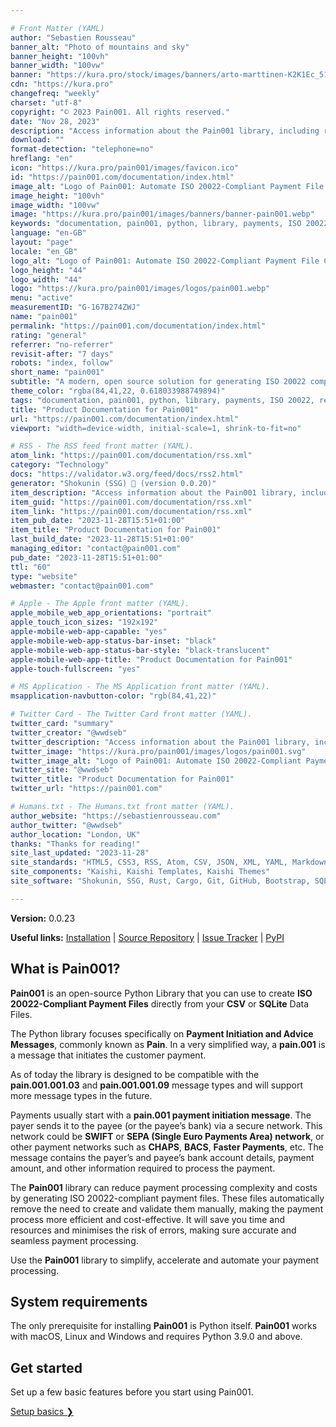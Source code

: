 ```yaml
---

# Front Matter (YAML)
author: "Sebastien Rousseau"
banner_alt: "Photo of mountains and sky"
banner_height: "100vh"
banner_width: "100vw"
banner: "https://kura.pro/stock/images/banners/arto-marttinen-K2K1Ec_51SA.webp"
cdn: "https://kura.pro"
changefreq: "weekly"
charset: "utf-8"
copyright: "© 2023 Pain001. All rights reserved."
date: "Nov 28, 2023"
description: "Access information about the Pain001 library, including release notes, installation and configuration instructions, and more."
download: ""
format-detection: "telephone=no"
hreflang: "en"
icon: "https://kura.pro/pain001/images/favicon.ico"
id: "https://pain001.com/documentation/index.html"
image_alt: "Logo of Pain001: Automate ISO 20022-Compliant Payment File Creation"
image_height: "100vh"
image_width: "100vw"
image: "https://kura.pro/pain001/images/banners/banner-pain001.webp"
keywords: "documentation, pain001, python, library, payments, ISO 20022, release notes, installation, configuration, CSV, SQLite"
language: "en-GB"
layout: "page"
locale: "en_GB"
logo_alt: "Logo of Pain001: Automate ISO 20022-Compliant Payment File Creation"
logo_height: "44"
logo_width: "44"
logo: "https://kura.pro/pain001/images/logos/pain001.webp"
menu: "active"
measurementID: "G-167B274ZWJ"
name: "pain001"
permalink: "https://pain001.com/documentation/index.html"
rating: "general"
referrer: "no-referrer"
revisit-after: "7 days"
robots: "index, follow"
short_name: "pain001"
subtitle: "A modern, open source solution for generating ISO 20022 compliant payments"
theme_color: "rgba(84,41,22, 0.618033988749894)"
tags: "documentation, pain001, python, library, payments, ISO 20022, release notes, installation, configuration, CSV, SQLite"
title: "Product Documentation for Pain001"
url: "https://pain001.com/documentation/index.html"
viewport: "width=device-width, initial-scale=1, shrink-to-fit=no"

# RSS - The RSS feed front matter (YAML).
atom_link: "https://pain001.com/documentation/rss.xml"
category: "Technology"
docs: "https://validator.w3.org/feed/docs/rss2.html"
generator: "Shokunin (SSG) 🦀 (version 0.0.20)"
item_description: "Access information about the Pain001 library, including release notes, installation and configuration instructions, and more."
item_guid: "https://pain001.com/documentation/rss.xml"
item_link: "https://pain001.com/documentation/rss.xml"
item_pub_date: "2023-11-28T15:51+01:00"
item_title: "Product Documentation for Pain001"
last_build_date: "2023-11-28T15:51+01:00"
managing_editor: "contact@pain001.com"
pub_date: "2023-11-28T15:51+01:00"
ttl: "60"
type: "website"
webmaster: "contact@pain001.com"

# Apple - The Apple front matter (YAML).
apple_mobile_web_app_orientations: "portrait"
apple_touch_icon_sizes: "192x192"
apple-mobile-web-app-capable: "yes"
apple-mobile-web-app-status-bar-inset: "black"
apple-mobile-web-app-status-bar-style: "black-translucent"
apple-mobile-web-app-title: "Product Documentation for Pain001"
apple-touch-fullscreen: "yes"

# MS Application - The MS Application front matter (YAML).
msapplication-navbutton-color: "rgb(84,41,22)"

# Twitter Card - The Twitter Card front matter (YAML).
twitter_card: "summary"
twitter_creator: "@wwdseb"
twitter_description: "Access information about the Pain001 library, including release notes, installation and configuration instructions, and more."
twitter_image: "https://kura.pro/pain001/images/logos/pain001.svg"
twitter_image_alt: "Logo of Pain001: Automate ISO 20022-Compliant Payment File Creation"
twitter_site: "@wwdseb"
twitter_title: "Product Documentation for Pain001"
twitter_url: "https://pain001.com"

# Humans.txt - The Humans.txt front matter (YAML).
author_website: "https://sebastienrousseau.com"
author_twitter: "@wwdseb"
author_location: "London, UK"
thanks: "Thanks for reading!"
site_last_updated: "2023-11-28"
site_standards: "HTML5, CSS3, RSS, Atom, CSV, JSON, XML, YAML, Markdown, TOML, SQLite"
site_components: "Kaishi, Kaishi Templates, Kaishi Themes"
site_software: "Shokunin, SSG, Rust, Cargo, Git, GitHub, Bootstrap, SQLite, VS Code"

---
```


**Version:** 0.0.23

**Useful links:** [Installation](/installation/index.html) | [Source Repository](https://github.com/sebastienrousseau/pain001) | [Issue Tracker](https://github.com/sebastienrousseau/pain001/issues) | [PyPI](https://pypi.org/project/pain001/)

## What is Pain001?

**Pain001** is an open-source Python Library that you can use to create
**ISO 20022-Compliant Payment Files** directly from your **CSV** or **SQLite**
Data Files.

The Python library focuses specifically on
**Payment Initiation and Advice Messages**, commonly known as **Pain**. In a
very simplified way, a **pain.001** is a message that initiates the customer
payment.

As of today the library is designed to be compatible with the
**pain.001.001.03** and **pain.001.001.09** message types and will support more
message types in the future.

Payments usually start with a **pain.001 payment initiation message**. The
payer sends it to the payee (or the payee’s bank) via a secure network. This
network could be **SWIFT** or **SEPA (Single Euro Payments Area) network**, or
other payment networks such as **CHAPS**, **BACS**, **Faster Payments**, etc.
The message contains the payer’s and payee’s bank account details, payment
amount, and other information required to process the payment.

The **Pain001** library can reduce payment processing complexity and costs by
generating ISO 20022-compliant payment files. These files automatically remove
the need to create and validate them manually, making the payment process more
efficient and cost-effective. It will save you time and resources and minimises
the risk of errors, making sure accurate and seamless payment processing.

Use the **Pain001** library to simplify, accelerate and automate your payment
processing.

## System requirements

The only prerequisite for installing **Pain001** is Python itself. **Pain001**
works with macOS, Linux and Windows and requires Python 3.9.0 and above.

<div class="container px-4 py-5 bg-dark" id="featured-3">
    <div class="row g-4 row-cols-1 row-cols-lg-3">
      <div class="feature col text-white">
        <h2 class="text-white">Get started</h2>
        <p>Set up a few basic features before you start using Pain001.</p>
        <a href="/installation/index.html" class="icon-link text-white">
          Setup basics ❯
        </a>
      </div>
    </div>
  </div>
</div>